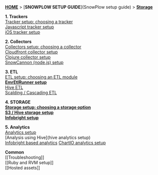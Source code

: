 [**HOME**](Home) > [**SNOWPLOW SETUP GUIDE**](SnowPlow setup guide) > [**Storage**](choosing-a-storage-module)

**1. Trackers**  
[Tracker setup: choosing a tracker](choosing-a-tracker)  
[Javascript tracker setup](javascript-tracker-setup)  
[iOS tracker setup](ios-tracker-setup)  

**2. Collectors**  
[Collectors setup: choosing a collector](choosing-a-collector)  
[Cloudfront collector setup](setting-up-the-cloudfront-collector)  
[Clojure collector setup](setting-up-the-clojure-collector)  
[SnowCannon (node.js) setup](snowcannon-setup-guide) 

**3. ETL**  
[ETL setup: choosing an ETL module](choosing-an-etl-module)  
[**EmrEtlRunner setup**](EmrEtlRunner-setup)  
[Hive ETL](hive-etl-setup)  
[Scalding / Cascading ETL](scalding-etl-setup) 

**4. STORAGE**  
[**Storage setup: choosing a storage option**](choosing-a-storage-module)  
[**S3 / Hive storage setup**](s3-hive-storage-setup)  
[**Infobright setup**](infobright-storage-setup) 

**5. Analytics**  
[Analytics setup](analytics-setup)  
[Analysis using Hive](hive analytics setup)  
[Infobright based analytics](infobright-analytics-setup) 
[ChartIO analytics setup](ChartIO-setup)  

**Common**  
[[Troubleshooting]]  
[[Ruby and RVM setup]]  
[[Hosted assets]] 